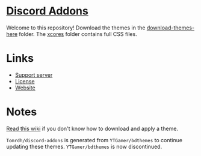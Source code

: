 # [Discord Addons](https://tomrdh.github.io/da-website/main)

Welcome to this repository! Download the themes in the [download-themes-here](https://github.com/Tomrdh/discord-addons/tree/master/download-themes-here) folder. The [xcores](https://github.com/Tomrdh/discord-addons/tree/master/xcores) folder contains full CSS files.

# Links

- [Support server](https://discord.gg/v7ECsqT)
- [License](https://github.com/Tomrdh/discord-addons/blob/master/LICENSE.md)
- [Website](https://tomrdh.github.io/da-website/main)

# Notes

[Read this wiki](https://github.com/Tomrdh/discord-addons/wiki) if you don't know how to download and apply a theme.

`Tomrdh/discord-addons` is generated from `YTGamer/bdthemes` to continue updating these themes. `YTGamer/bdthemes` is now discontinued.
